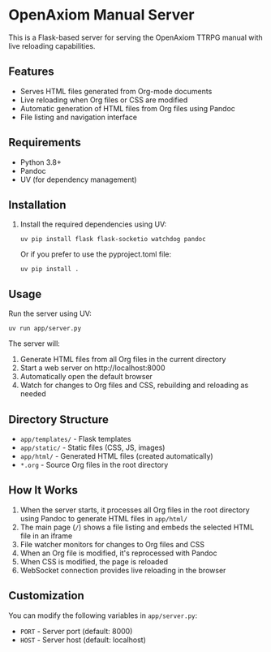 # OpenAxiom Manual Server

This is a Flask-based server for serving the OpenAxiom TTRPG manual with live reloading capabilities.

## Features

- Serves HTML files generated from Org-mode documents
- Live reloading when Org files or CSS are modified
- Automatic generation of HTML files from Org files using Pandoc
- File listing and navigation interface

## Requirements

- Python 3.8+
- Pandoc
- UV (for dependency management)

## Installation

1. Install the required dependencies using UV:
   ```
   uv pip install flask flask-socketio watchdog pandoc
   ```

   Or if you prefer to use the pyproject.toml file:
   ```
   uv pip install .
   ```

## Usage

Run the server using UV:
```
uv run app/server.py
```

The server will:
1. Generate HTML files from all Org files in the current directory
2. Start a web server on http://localhost:8000
3. Automatically open the default browser
4. Watch for changes to Org files and CSS, rebuilding and reloading as needed

## Directory Structure

- `app/templates/` - Flask templates
- `app/static/` - Static files (CSS, JS, images)
- `app/html/` - Generated HTML files (created automatically)
- `*.org` - Source Org files in the root directory

## How It Works

1. When the server starts, it processes all Org files in the root directory using Pandoc to generate HTML files in `app/html/`
2. The main page (`/`) shows a file listing and embeds the selected HTML file in an iframe
3. File watcher monitors for changes to Org files and CSS
4. When an Org file is modified, it's reprocessed with Pandoc
5. When CSS is modified, the page is reloaded
6. WebSocket connection provides live reloading in the browser

## Customization

You can modify the following variables in `app/server.py`:
- `PORT` - Server port (default: 8000)
- `HOST` - Server host (default: localhost)